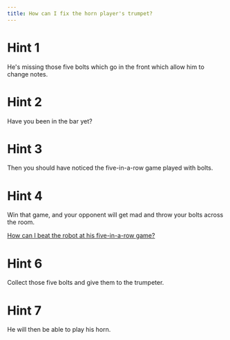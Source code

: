 ```yaml
---
title: How can I fix the horn player's trumpet?
---
```

# Hint 1
He's missing those five bolts which go in the front which allow him to change notes.

# Hint 2
Have you been in the bar yet?

# Hint 3
Then you should have noticed the five-in-a-row game played with bolts.

# Hint 4
Win that game, and your opponent will get mad and throw your bolts across the room.

[How can I beat the robot at his five-in-a-row game?](/00774/00776/index.md)


# Hint 6
Collect those five bolts and give them to the trumpeter.

# Hint 7
He will then be able to play his horn.

